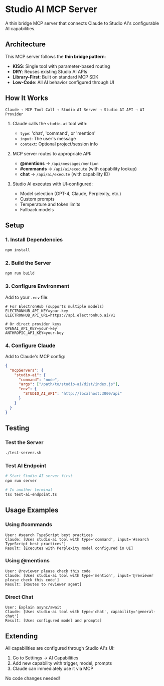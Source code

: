 # Studio AI MCP Server

A thin bridge MCP server that connects Claude to Studio AI's configurable AI capabilities.

## Architecture

This MCP server follows the **thin bridge pattern**:

- **KISS**: Single tool with parameter-based routing
- **DRY**: Reuses existing Studio AI APIs
- **Library-First**: Built on standard MCP SDK
- **Low-Code**: All AI behavior configured through UI

## How It Works

```
Claude → MCP Tool Call → Studio AI Server → Studio AI API → AI Provider
```

1. Claude calls the `studio-ai` tool with:
   - `type`: 'chat', 'command', or 'mention'
   - `input`: The user's message
   - `context`: Optional project/session info

2. MCP server routes to appropriate API:
   - **@mentions** → `/api/messages/mention`
   - **#commands** → `/api/ai/execute` (with capability lookup)
   - **chat** → `/api/ai/execute` (with capability ID)

3. Studio AI executes with UI-configured:
   - Model selection (GPT-4, Claude, Perplexity, etc.)
   - Custom prompts
   - Temperature and token limits
   - Fallback models

## Setup

### 1. Install Dependencies

```bash
npm install
```

### 2. Build the Server

```bash
npm run build
```

### 3. Configure Environment

Add to your `.env` file:

```env
# For ElectronHub (supports multiple models)
ELECTRONHUB_API_KEY=your-key
ELECTRONHUB_API_URL=https://api.electronhub.ai/v1

# Or direct provider keys
OPENAI_API_KEY=your-key
ANTHROPIC_API_KEY=your-key
```

### 4. Configure Claude

Add to Claude's MCP config:

```json
{
  "mcpServers": {
    "studio-ai": {
      "command": "node",
      "args": ["/path/to/studio-ai/dist/index.js"],
      "env": {
        "STUDIO_AI_API": "http://localhost:3000/api"
      }
    }
  }
}
```

## Testing

### Test the Server

```bash
./test-server.sh
```

### Test AI Endpoint

```bash
# Start Studio AI server first
npm run server

# In another terminal
tsx test-ai-endpoint.ts
```

## Usage Examples

### Using #commands

```
User: #search TypeScript best practices
Claude: [Uses studio-ai tool with type='command', input='#search TypeScript best practices']
Result: [Executes with Perplexity model configured in UI]
```

### Using @mentions

```
User: @reviewer please check this code
Claude: [Uses studio-ai tool with type='mention', input='@reviewer please check this code']
Result: [Routes to reviewer agent]
```

### Direct Chat

```
User: Explain async/await
Claude: [Uses studio-ai tool with type='chat', capability='general-chat']
Result: [Uses configured model and prompts]
```

## Extending

All capabilities are configured through Studio AI's UI:

1. Go to Settings → AI Capabilities
2. Add new capability with trigger, model, prompts
3. Claude can immediately use it via MCP

No code changes needed!
